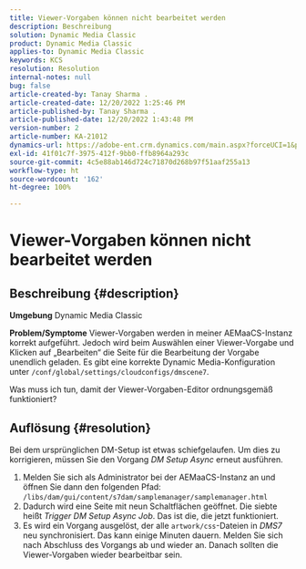 ```yaml
---
title: Viewer-Vorgaben können nicht bearbeitet werden
description: Beschreibung
solution: Dynamic Media Classic
product: Dynamic Media Classic
applies-to: Dynamic Media Classic
keywords: KCS
resolution: Resolution
internal-notes: null
bug: false
article-created-by: Tanay Sharma .
article-created-date: 12/20/2022 1:25:46 PM
article-published-by: Tanay Sharma .
article-published-date: 12/20/2022 1:43:48 PM
version-number: 2
article-number: KA-21012
dynamics-url: https://adobe-ent.crm.dynamics.com/main.aspx?forceUCI=1&pagetype=entityrecord&etn=knowledgearticle&id=9da4f4ca-6980-ed11-81ac-6045bd006239
exl-id: 41f01c7f-3975-412f-9bb0-ffb8964a293c
source-git-commit: 4c5e88ab146d724c71870d268b97f51aaf255a13
workflow-type: ht
source-wordcount: '162'
ht-degree: 100%

---
```


# Viewer-Vorgaben können nicht bearbeitet werden

## Beschreibung {#description}

<b>Umgebung</b>
Dynamic Media Classic


<b>Problem/Symptome</b>
Viewer-Vorgaben werden in meiner AEMaaCS-Instanz korrekt aufgeführt.
Jedoch wird beim Auswählen einer Viewer-Vorgabe und Klicken auf „Bearbeiten“ die Seite für die Bearbeitung der Vorgabe unendlich geladen.
Es gibt eine korrekte Dynamic Media-Konfiguration unter `/conf/global/settings/cloudconfigs/dmscene7`.

Was muss ich tun, damit der Viewer-Vorgaben-Editor ordnungsgemäß funktioniert?


## Auflösung {#resolution}


Bei dem ursprünglichen DM-Setup ist etwas schiefgelaufen. Um dies zu korrigieren, müssen Sie den Vorgang *DM Setup Async* erneut ausführen.

1. Melden Sie sich als Administrator bei der AEMaaCS-Instanz an und öffnen Sie dann den folgenden Pfad: `/libs/dam/gui/content/s7dam/samplemanager/samplemanager.html`
2. Dadurch wird eine Seite mit neun Schaltflächen geöffnet. Die siebte heißt *Trigger DM Setup Async Job*. Das ist die, die jetzt funktioniert.
3. Es wird ein Vorgang ausgelöst, der alle `artwork/css`-Dateien in *DMS7* neu synchronisiert. Das kann einige Minuten dauern. Melden Sie sich nach Abschluss des Vorgangs ab und wieder an. Danach sollten die Viewer-Vorgaben wieder bearbeitbar sein.
